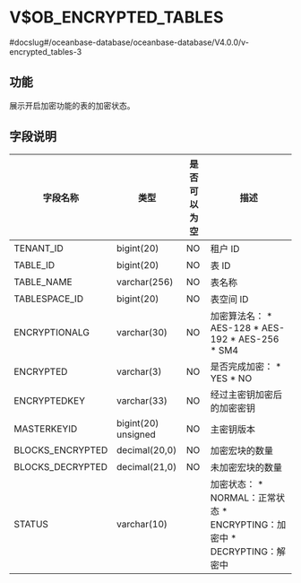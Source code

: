 V$OB_ENCRYPTED_TABLES 
==========================================
#docslug#/oceanbase-database/oceanbase-database/V4.0.0/v-encrypted_tables-3


功能 
-----------------------

展示开启加密功能的表的加密状态。

字段说明 
-------------------------



|     **字段名称**     |       **类型**        | **是否可以为空** |                                                                                                          **描述**                                                                                                          |
|------------------|---------------------|------------|--------------------------------------------------------------------------------------------------------------------------------------------------------------------------------------------------------------------------|
| TENANT_ID        | bigint(20)          | NO         | 租户 ID                                                                                                                                                                                                                    |
| TABLE_ID         | bigint(20)          | NO         | 表 ID                                                                                                                                                                                                                     |
| TABLE_NAME       | varchar(256)        | NO         | 表名称                                                                                                                                                                                                                      |
| TABLESPACE_ID    | bigint(20)          | NO         | 表空间 ID                                                                                                                                                                                                                   |
| ENCRYPTIONALG    | varchar(30)         | NO         | 加密算法名： * AES-128   * AES-192   * AES-256   * SM4    |
| ENCRYPTED        | varchar(3)          | NO         | 是否完成加密： * YES   * NO                                                                                                  |
| ENCRYPTEDKEY     | varchar(33)         | NO         | 经过主密钥加密后的加密密钥                                                                                                                                                                                                            |
| MASTERKEYID      | bigint(20) unsigned | NO         | 主密钥版本                                                                                                                                                                                                                    |
| BLOCKS_ENCRYPTED | decimal(20,0)       | NO         | 加密宏块的数量                                                                                                                                                                                                                  |
| BLOCKS_DECRYPTED | decimal(21,0)       | NO         | 未加密宏块的数量                                                                                                                                                                                                                 |
| STATUS           | varchar(10)         |            | 加密状态： * NORMAL：正常状态   * ENCRYPTING：加密中   * DECRYPTING：解密中                            |


